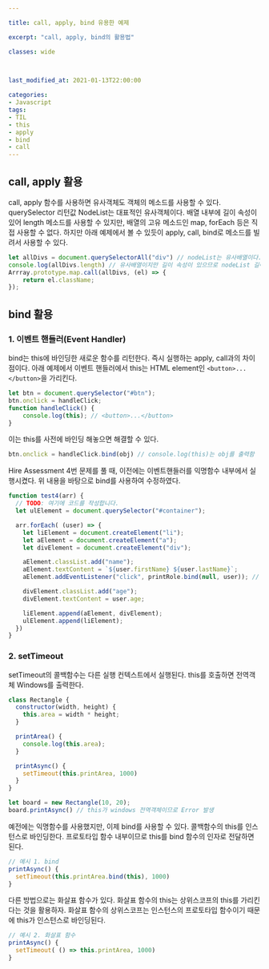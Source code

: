 ```yaml
---

title: call, apply, bind 유용한 예제

excerpt: "call, apply, bind의 활용법"

classes: wide

  

last_modified_at: 2021-01-13T22:00:00

categories:
- Javascript
tags:
- TIL
- this
- apply
- bind
- call
---
```

## call, apply 활용
call, apply 함수를 사용하면 유사객체도 객체의 메소드를 사용할 수 있다.
querySelector 리턴값 NodeList는 대표적인 유사객체이다. 배열 내부에 길이 속성이 있어 length 메소드를 사용할 수 있지만, 배열의 고유 메소드인 map, forEach 등은 직접 사용할 수 없다. 하지만 아래 예제에서 볼 수 있듯이 apply, call, bind로 메소드를 빌려서 사용할 수 있다.
```js
let allDivs = document.querySelectorAll("div") // nodeList는 유사배열이다.
console.log(allDivs.length) // 유사배열이지만 길이 속성이 있으므로 nodeList 길이를 출력한다
Arrray.prototype.map.call(allDivs, (el) => {
    return el.className;
});
````

## bind 활용
### 1. 이벤트 핸들러(Event Handler)
bind는 this에 바인딩한 새로운 함수를 리턴한다. 즉시 실행하는 apply, call과의 차이점이다.
아래 예제에서 이벤트 핸들러에서 this는 HTML element인 `<button>...</button>`을 가리킨다.
```js
let btn = document.querySelector("#btn");
btn.onclick = handleClick;
function handleClick() {
    console.log(this); // <button>...</button>
}
````
이는 this를 사전에 바인딩 해놓으면 해결할 수 있다.
```js
btn.onclick = handleClick.bind(obj) // console.log(this)는 obj를 출력함
````
Hire Assessment 4번 문제를 풀 때, 이전에는 이벤트핸들러를 익명함수 내부에서 실행시켰다. 위 내용을 바탕으로 bind를 사용하여 수정하였다.
```js
function test4(arr) {
  // TODO: 여기에 코드를 작성합니다.
  let ulElement = document.querySelector("#container");

  arr.forEach( (user) => {
    let liElement = document.createElement("li");
    let aElement = document.createElement("a");
    let divElement = document.createElement("div");

    aElement.classList.add("name");
    aElement.textContent = `${user.firstName} ${user.lastName}`;
    aElement.addEventListener("click", printRole.bind(null, user)); // 익명함수 대신 bind 함수를 사용함.

    divElement.classList.add("age");
    divElement.textContent = user.age;

    liElement.append(aElement, divElement);
    ulElement.append(liElement);
  })
}
````

### 2. setTimeout
setTimeout의 콜백함수는 다른 실행 컨텍스트에서 실행된다. this를 호출하면 전역객체 Windows를 출력한다.

```js
class Rectangle {
  constructor(width, height) {
    this.area = width * height;
  }

  printArea() {
    console.log(this.area);
  }

  printAsync() {
    setTimeout(this.printArea, 1000)
  }
}

let board = new Rectangle(10, 20);
board.printAsync() // this가 windows 전역객체이므로 Error 발생
````
예전에는 익명함수를 사용했지만, 이제 bind를 사용할 수 있다. 콜백함수의 this를 인스턴스로 바인딩한다. 프로토타입 함수 내부이므로 this를 bind 함수의 인자로 전달하면 된다.
```js
// 예시 1. bind
printAsync() {
  setTimeout(this.printArea.bind(this), 1000)
}
````
다른 방법으로는 화살표 함수가 있다. 화살표 함수의 this는 상위스코프의 this를 가리킨다는 것을 활용하자. 화살표 함수의 상위스코프는 인스턴스의 프로토타입 함수이기 때문에 this가 인스턴스로 바인딩된다.
```js
// 예시 2. 화살표 함수
printAsync() {
  setTimeout( () => this.printArea, 1000)
}
````